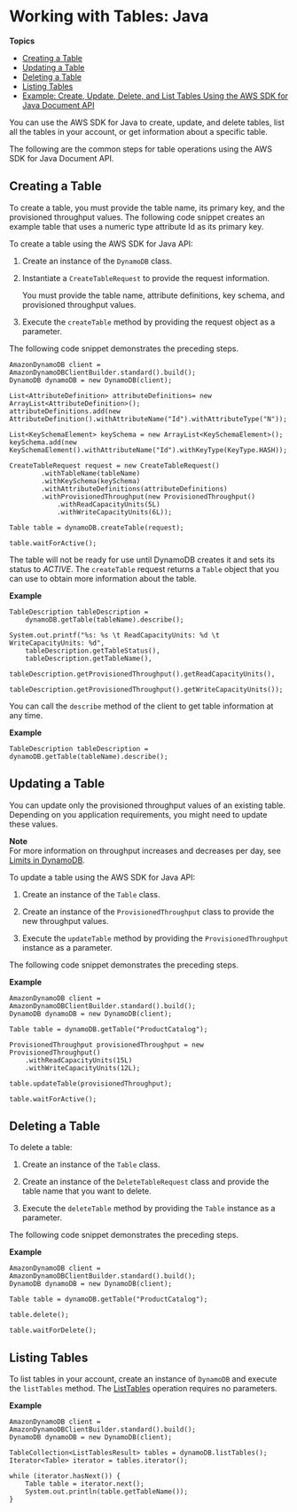 # Working with Tables: Java<a name="JavaDocumentAPIWorkingWithTables"></a>

**Topics**
+ [Creating a Table](#JavaDocumentAPICreate)
+ [Updating a Table](#JavaDocumentAPIUpdate)
+ [Deleting a Table](#JavaDocumentAPIDelete)
+ [Listing Tables](#JavaDocumentAPIListTables)
+ [Example: Create, Update, Delete, and List Tables Using the AWS SDK for Java Document API](JavaDocumentAPITablesExample.md)

You can use the AWS SDK for Java to create, update, and delete tables, list all the tables in your account, or get information about a specific table\. 

The following are the common steps for table operations using the AWS SDK for Java Document API\. 

## Creating a Table<a name="JavaDocumentAPICreate"></a>

To create a table, you must provide the table name, its primary key, and the provisioned throughput values\. The following code snippet creates an example table that uses a numeric type attribute Id as its primary key\. 

To create a table using the AWS SDK for Java API: 

1. Create an instance of the `DynamoDB` class\.

1. Instantiate a `CreateTableRequest` to provide the request information\. 

   You must provide the table name, attribute definitions, key schema, and provisioned throughput values\. 

1. Execute the `createTable` method by providing the request object as a parameter\.

The following code snippet demonstrates the preceding steps\. 

```
AmazonDynamoDB client = AmazonDynamoDBClientBuilder.standard().build();
DynamoDB dynamoDB = new DynamoDB(client);

List<AttributeDefinition> attributeDefinitions= new ArrayList<AttributeDefinition>();
attributeDefinitions.add(new AttributeDefinition().withAttributeName("Id").withAttributeType("N"));

List<KeySchemaElement> keySchema = new ArrayList<KeySchemaElement>();
keySchema.add(new KeySchemaElement().withAttributeName("Id").withKeyType(KeyType.HASH));
        
CreateTableRequest request = new CreateTableRequest()
        .withTableName(tableName)
        .withKeySchema(keySchema)
        .withAttributeDefinitions(attributeDefinitions)
        .withProvisionedThroughput(new ProvisionedThroughput()
            .withReadCapacityUnits(5L)
            .withWriteCapacityUnits(6L));

Table table = dynamoDB.createTable(request);

table.waitForActive();
```

The table will not be ready for use until DynamoDB creates it and sets its status to *ACTIVE*\. The `createTable` request returns a `Table` object that you can use to obtain more information about the table\.

**Example**  

```
TableDescription tableDescription = 
    dynamoDB.getTable(tableName).describe();

System.out.printf("%s: %s \t ReadCapacityUnits: %d \t WriteCapacityUnits: %d",
    tableDescription.getTableStatus(),
    tableDescription.getTableName(),
    tableDescription.getProvisionedThroughput().getReadCapacityUnits(),
    tableDescription.getProvisionedThroughput().getWriteCapacityUnits());
```

You can call the `describe` method of the client to get table information at any time\.

**Example**  

```
TableDescription tableDescription = dynamoDB.getTable(tableName).describe();
```

## Updating a Table<a name="JavaDocumentAPIUpdate"></a>

You can update only the provisioned throughput values of an existing table\. Depending on you application requirements, you might need to update these values\. 

**Note**  
For more information on throughput increases and decreases per day, see [Limits in DynamoDB](Limits.md)\.

To update a table using the AWS SDK for Java API: 

1. Create an instance of the `Table` class\.

1. Create an instance of the `ProvisionedThroughput` class to provide the new throughput values\.

1. Execute the `updateTable` method by providing the `ProvisionedThroughput` instance as a parameter\.

The following code snippet demonstrates the preceding steps\.

**Example**  

```
AmazonDynamoDB client = AmazonDynamoDBClientBuilder.standard().build();
DynamoDB dynamoDB = new DynamoDB(client);

Table table = dynamoDB.getTable("ProductCatalog");

ProvisionedThroughput provisionedThroughput = new ProvisionedThroughput()
    .withReadCapacityUnits(15L)
    .withWriteCapacityUnits(12L);

table.updateTable(provisionedThroughput);

table.waitForActive();
```

## Deleting a Table<a name="JavaDocumentAPIDelete"></a>

To delete a table:

1. Create an instance of the `Table` class\.

1. Create an instance of the `DeleteTableRequest` class and provide the table name that you want to delete\. 

1. Execute the `deleteTable` method by providing the `Table` instance as a parameter\.

The following code snippet demonstrates the preceding steps\.

**Example**  

```
AmazonDynamoDB client = AmazonDynamoDBClientBuilder.standard().build();
DynamoDB dynamoDB = new DynamoDB(client);

Table table = dynamoDB.getTable("ProductCatalog");

table.delete();

table.waitForDelete();
```

## Listing Tables<a name="JavaDocumentAPIListTables"></a>

To list tables in your account, create an instance of `DynamoDB` and execute the `listTables` method\. The [ListTables](https://docs.aws.amazon.com/amazondynamodb/latest/APIReference/API_ListTables.html) operation requires no parameters\. 

**Example**  

```
AmazonDynamoDB client = AmazonDynamoDBClientBuilder.standard().build();
DynamoDB dynamoDB = new DynamoDB(client);

TableCollection<ListTablesResult> tables = dynamoDB.listTables();
Iterator<Table> iterator = tables.iterator();

while (iterator.hasNext()) {
    Table table = iterator.next();
    System.out.println(table.getTableName());
}
```